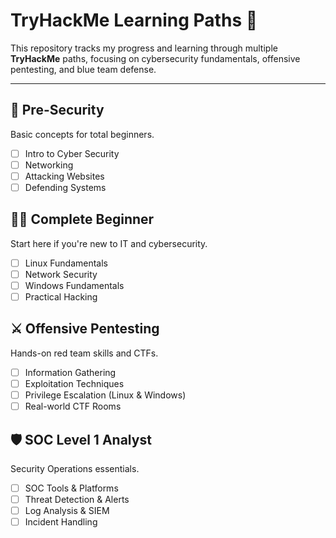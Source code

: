 # TryHackMe Learning Paths 🚩

This repository tracks my progress and learning through multiple **TryHackMe** paths, focusing on cybersecurity fundamentals, offensive pentesting, and blue team defense.

---

## 🔰 Pre-Security
Basic concepts for total beginners.
- [ ] Intro to Cyber Security
- [ ] Networking
- [ ] Attacking Websites
- [ ] Defending Systems

## 🧑‍💻 Complete Beginner
Start here if you're new to IT and cybersecurity.
- [ ] Linux Fundamentals
- [ ] Network Security
- [ ] Windows Fundamentals
- [ ] Practical Hacking

## ⚔️ Offensive Pentesting
Hands-on red team skills and CTFs.
- [ ] Information Gathering
- [ ] Exploitation Techniques
- [ ] Privilege Escalation (Linux & Windows)
- [ ] Real-world CTF Rooms

## 🛡️ SOC Level 1 Analyst
Security Operations essentials.
- [ ] SOC Tools & Platforms
- [ ] Threat Detection & Alerts
- [ ] Log Analysis & SIEM
- [ ] Incident Handling
